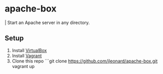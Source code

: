 apache-box
==========

| Start an Apache server in any directory.

## Setup
1. Install [VirtualBox](https://www.virtualbox.org/)
2. Install [Vagrant](http://www.vagrantup.com/)
3. Clone this repo ```git clone https://github.com/jleonard/apache-box.git
vagrant up
